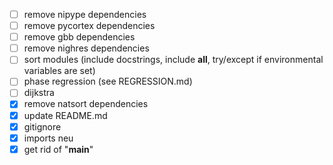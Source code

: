 - [ ] remove nipype dependencies
- [ ] remove pycortex dependencies
- [ ] remove gbb dependencies
- [ ] remove nighres dependencies
- [ ] sort modules (include docstrings, include __all__, try/except if environmental variables are set)
- [ ] phase regression (see REGRESSION.md)
- [ ] dijkstra
- [x] remove natsort dependencies
- [x] update README.md
- [x] gitignore
- [x] imports neu
- [x] get rid of "__main__"

